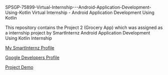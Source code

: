 SPSGP-75899-Virtual-Internship---Android-Application-Development-Using-Kotlin
Virtual Internship - Android Application Development Using Kotlin

This repository contains the Project 2 (Grocery App) which was assigned as a internship project by SmartInternz Android Application Development Using Kotlin Internship

[My SmartInternz Profile](https://smartinternz.com/student-profile/feed/U0IyMDIyMDIyNjcwNw==)

[Google Developers Profile](https://developers.google.com/profile/u/115061326428782984177)

[Project Demo](https://youtu.be/R7jm9tLcrkU)
